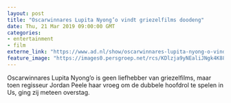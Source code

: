 ```yaml
---
layout: post
title: "Oscarwinnares Lupita Nyong’o vindt griezelfilms doodeng"
date: Thu, 21 Mar 2019 09:00:00 GMT
categories: 
- entertainment 
- film 
externe_link: "https://www.ad.nl/show/oscarwinnares-lupita-nyong-o-vindt-griezelfilms-doodeng~a147b913/"
feature_image: "https://images0.persgroep.net/rcs/KDlzja9yNEaliJNgk4K88q3ftcA/diocontent/143815774/_fitwidth/400/?appId=21791a8992982cd8da851550a453bd7f&quality=0.7"
---
```


Oscarwinnares Lupita Nyong’o is geen liefhebber van griezelfilms, maar toen regisseur Jordan Peele haar vroeg om de dubbele hoofdrol te spelen in Us, ging zij meteen overstag.

